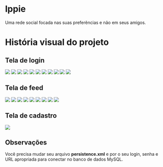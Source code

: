 # Ippie
Uma rede social focada nas suas preferẽncias e não em seus amigos.

# História visual do projeto

## Tela de login

<img src="/visual-story/login 1.jpg"/>

<img src="/visual-story/login 2.png"/>

<img src="/visual-story/login 3.png"/>

<img src="/visual-story/login 4.png"/>

<img src="/visual-story/login 5.png"/>

<img src="/visual-story/login 6.png"/>

<img src="/visual-story/login 7.png"/>

<img src="/visual-story/login 8.png"/>

<img src="/visual-story/login 9.png"/>

<img src="/visual-story/login 11.jpg"/>

<img src="/visual-story/login 12.jpg"/>

## Tela de feed

<img src="/visual-story/feed 1.png"/>

<img src="/visual-story/feed 2.jpg"/>

<img src="/visual-story/feed 3.jpg"/>

<img src="/visual-story/feed 4.png"/>

<img src="/visual-story/feed 5.png"/>

<img src="/visual-story/feed 6.png"/>

<img src="/visual-story/feed 7.png"/>

<img src="/visual-story/feed 8.png"/>

<img src="/visual-story/feed 9.png"/>

## Tela de cadastro

<img src="/visual-story/sign up 1.png"/>

## Observações

Você precisa mudar seu arquivo **persistence.xml** e por o seu login, senha e URL apropriada para conectar no banco de dados MySQL. 	
